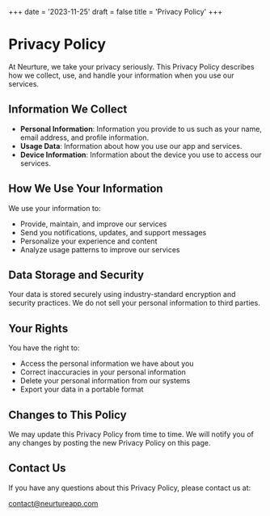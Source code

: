 +++
date = '2023-11-25'
draft = false
title = 'Privacy Policy'
+++

# Privacy Policy

At Neurture, we take your privacy seriously. This Privacy Policy describes how we collect, use, and handle your information when you use our services.

## Information We Collect

- **Personal Information**: Information you provide to us such as your name, email address, and profile information.
- **Usage Data**: Information about how you use our app and services.
- **Device Information**: Information about the device you use to access our services.

## How We Use Your Information

We use your information to:

- Provide, maintain, and improve our services
- Send you notifications, updates, and support messages
- Personalize your experience and content
- Analyze usage patterns to improve our services

## Data Storage and Security

Your data is stored securely using industry-standard encryption and security practices. We do not sell your personal information to third parties.

## Your Rights

You have the right to:

- Access the personal information we have about you
- Correct inaccuracies in your personal information
- Delete your personal information from our systems
- Export your data in a portable format

## Changes to This Policy

We may update this Privacy Policy from time to time. We will notify you of any changes by posting the new Privacy Policy on this page.

## Contact Us

If you have any questions about this Privacy Policy, please contact us at:

contact@neurtureapp.com
